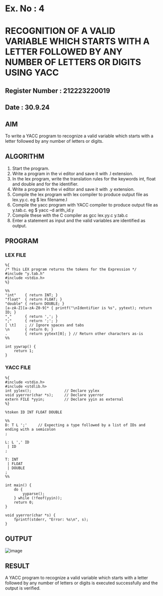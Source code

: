 # Ex. No : 4	
# RECOGNITION OF A VALID VARIABLE WHICH STARTS WITH A LETTER FOLLOWED BY ANY NUMBER OF LETTERS OR DIGITS USING YACC
## Register Number : 212223220019
## Date : 30.9.24

## AIM   
To write a YACC program to recognize a valid variable which starts with a letter followed by any number of letters or digits.

## ALGORITHM
1.	Start the program.
2.	Write a program in the vi editor and save it with .l extension.
3.	In the lex program, write the translation rules for the keywords int, float and double and for the identifier.
4.	Write a program in the vi editor and save it with .y extension.
5.	Compile the lex program with lex compiler to produce output file as lex.yy.c. eg $ lex filename.l
6.	Compile the yacc program with YACC compiler to produce output file as y.tab.c. eg $ yacc –d arith_id.y
7.	Compile these with the C compiler as gcc lex.yy.c y.tab.c
8.	Enter a statement as input and the valid variables are identified as output.

## PROGRAM
### LEX FILE 
```
%{
/* This LEX program returns the tokens for the Expression */
#include "y.tab.h"
#include <stdio.h>
%}

%%
"int"    { return INT; }
"float"  { return FLOAT; }
"double" { return DOUBLE; }
[a-zA-Z][a-zA-Z0-9]* { printf("\nIdentifier is %s", yytext); return ID; }
","      { return ','; }
";"      { return ';'; }
[ \t]    ; // Ignore spaces and tabs
\n       { return 0; }
.        { return yytext[0]; } // Return other characters as-is
%%

int yywrap() {
    return 1;
}
```
### YACC FILE
```
%{
#include <stdio.h>
#include <stdlib.h>
int yylex();               // Declare yylex
void yyerror(char *s);     // Declare yyerror
extern FILE *yyin;         // Declare yyin as external
%}

%token ID INT FLOAT DOUBLE

%%
D: T L ';'     // Expecting a type followed by a list of IDs and ending with a semicolon
;

L: L ',' ID
 | ID
;

T: INT
 | FLOAT
 | DOUBLE
;
%%

int main() {
    do {
        yyparse();
    } while (!feof(yyin));
    return 0;
}

void yyerror(char *s) {
    fprintf(stderr, "Error: %s\n", s);
}
```

## OUTPUT 
![image](https://github.com/user-attachments/assets/55f76469-e634-489c-a188-73c91f4730b0)

## RESULT
A  YACC program to recognize a valid variable which starts with a letter followed by any number of letters or digits is executed successfully and the output is verified.


